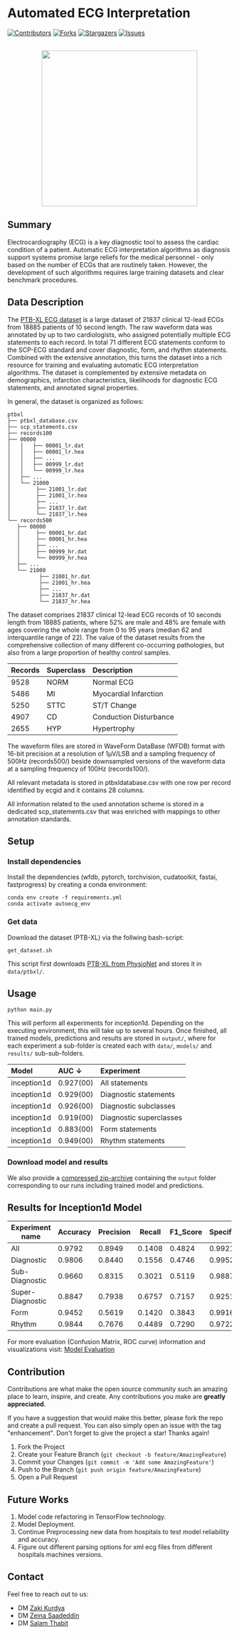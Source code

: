 # Automated ECG Interpretation

[![Contributors][contributors-shield]][contributors-url]
[![Forks][forks-shield]][forks-url]
[![Stargazers][stars-shield]][stars-url]
[![Issues][issues-shield]][issues-url]

<br>

<div align="center">
<img src="https://user-images.githubusercontent.com/46399191/191921241-495090db-a088-46b6-bd09-0f7f21170b0a.png" height="350"/>
</div>

## Summary 

Electrocardiography (ECG) is a key diagnostic tool to assess the cardiac condition of a patient. Automatic ECG interpretation algorithms as diagnosis support systems promise large reliefs for the medical personnel - only based on the number of ECGs that are routinely taken. However, the development of such algorithms requires large training datasets and clear benchmark procedures.

## Data Description

The [PTB-XL ECG dataset](https://physionet.org/content/ptb-xl/1.0.1/) is a large dataset of 21837 clinical 12-lead ECGs from 18885 patients of 10 second length. The raw waveform data was annotated by up to two cardiologists, who assigned potentially multiple ECG statements to each record. In total 71 different ECG statements conform to the SCP-ECG standard and cover diagnostic, form, and rhythm statements. Combined with the extensive annotation, this turns the dataset into a rich resource for training and evaluating automatic ECG interpretation algorithms. The dataset is complemented by extensive metadata on demographics, infarction characteristics, likelihoods for diagnostic ECG statements, and annotated signal properties.

In general, the dataset is organized as follows:

```
ptbxl
├── ptbxl_database.csv
├── scp_statements.csv
├── records100
├── 00000
│   │   ├── 00001_lr.dat
│   │   ├── 00001_lr.hea
│   │   ├── ...
│   │   ├── 00999_lr.dat
│   │   └── 00999_lr.hea
│   ├── ...
│   └── 21000
│        ├── 21001_lr.dat
│        ├── 21001_lr.hea
│        ├── ...
│        ├── 21837_lr.dat
│        └── 21837_lr.hea
└── records500
   ├── 00000
   │     ├── 00001_hr.dat
   │     ├── 00001_hr.hea
   │     ├── ...
   │     ├── 00999_hr.dat
   │     └── 00999_hr.hea
   ├── ...
   └── 21000
          ├── 21001_hr.dat
          ├── 21001_hr.hea
          ├── ...
          ├── 21837_hr.dat
          └── 21837_hr.hea
```          
          
The dataset comprises 21837 clinical 12-lead ECG records of 10 seconds length from 18885 patients, where 52% are male and 48% are female with ages covering the whole range from 0 to 95 years (median 62 and interquantile range of 22). The value of the dataset results from the comprehensive collection of many different co-occurring pathologies, but also from a large proportion of healthy control samples.

| Records | Superclass | Description |
|:---|:---|:---|
9528 | NORM | Normal ECG |
5486 | MI | Myocardial Infarction |
5250 | STTC | ST/T Change |
4907 | CD | Conduction Disturbance |
2655 | HYP | Hypertrophy |

The waveform files are stored in WaveForm DataBase (WFDB) format with 16-bit precision at a resolution of 1μV/LSB and a sampling frequency of 500Hz (records500/) beside downsampled versions of the waveform data at a sampling frequency of 100Hz (records100/).

All relevant metadata is stored in ptbxldatabase.csv with one row per record identified by ecgid and it contains 28 columns.

All information related to the used annotation scheme is stored in a dedicated scp_statements.csv that was enriched with mappings to other annotation standards.

## Setup

### Install dependencies
Install the dependencies (wfdb, pytorch, torchvision, cudatoolkit, fastai, fastprogress) by creating a conda environment:

    conda env create -f requirements.yml
    conda activate autoecg_env

### Get data
Download the dataset (PTB-XL) via the follwing bash-script:

    get_dataset.sh

This script first downloads [PTB-XL from PhysioNet](https://physionet.org/content/ptb-xl/) and stores it in `data/ptbxl/`. 

## Usage

    python main.py

This will perform all experiments for inception1d. 
Depending on the executing environment, this will take up to several hours. 
Once finished, all trained models, predictions and results are stored in `output/`, 
where for each experiment a sub-folder is created each with `data/`, `models/` and `results/` sub-sub-folders. 

| Model | AUC &darr; | Experiment |
|:---|:---|:---|
| inception1d | 0.927(00) | All statements |
| inception1d | 0.929(00) | Diagnostic statements |
| inception1d | 0.926(00) | Diagnostic subclasses |
| inception1d | 0.919(00) | Diagnostic superclasses |
| inception1d | 0.883(00) | Form statements |
| inception1d | 0.949(00) | Rhythm statements |

### Download model and results

We also provide a [compressed zip-archive](https://drive.google.com/drive/folders/17za6IanRm7rpb1ZGHLQ80mJvBj_53LXJ?usp=sharing) containing the `output` folder corresponding to our runs including trained model and predictions.

## Results for Inception1d Model

| Experiment name  | Accuracy |  Precision | Recall | F1_Score | Specificity |
| ------------- | ------------- | ------------- | ------------- | ------------- | ------------- |
| All  | 0.9792  | 0.8949 | 0.1408 | 0.4824 | 0.9921 |
| Diagnostic  | 0.9806 | 0.8440 | 0.1556 | 0.4746 | 0.9952 |
| Sub-Diagnostic | 0.9660 | 0.8315 | 0.3021 | 0.5119 | 0.9887 |
| Super-Diagnostic | 0.8847 | 0.7938 | 0.6757 | 0.7157 | 0.9251 |
| Form | 0.9452 | 0.5619 | 0.1420 | 0.3843 | 0.9916 |
| Rhythm | 0.9844 | 0.7676 | 0.4489 | 0.7290 | 0.9722 |

For more evaluation (Confusion Matrix, ROC curve)  information and visualizations visit: [Model Evaluation](https://github.com/AutoECG/Automated-ECG-Interpretation/blob/main/evaluation/Model_Evaluation.ipynb)

## Contribution

Contributions are what make the open source community such an amazing place to learn, inspire, and create. Any contributions you make are **greatly appreciated**.

If you have a suggestion that would make this better, please fork the repo and create a pull request. You can also simply open an issue with the tag "enhancement".
Don't forget to give the project a star! Thanks again!

1. Fork the Project
2. Create your Feature Branch (`git checkout -b feature/AmazingFeature`)
3. Commit your Changes (`git commit -m 'Add some AmazingFeature'`)
4. Push to the Branch (`git push origin feature/AmazingFeature`)
5. Open a Pull Request

## Future Works

1. Model code refactoring in TensorFlow technology.
2. Model Deployment.
3. Continue Preprocessing new data from hospitals to test model reliability and accuracy. 
4. Figure out different parsing options for xml ecg files from different hospitals machines versions.


## Contact

Feel free to reach out to us:
- DM [Zaki Kurdya](https://twitter.com/ZakiKurdya)
- DM [Zeina Saadeddin](https://twitter.com/jszeina)
- DM [Salam Thabit](https://twitter.com/salamThabetDo)

<!-- MARKDOWN LINKS -->
[contributors-shield]: https://img.shields.io/github/contributors/AutoECG/Automated-ECG-Interpretation.svg?style=flat-square&color=blue
[contributors-url]: https://github.com/AutoECG/Automated-ECG-Interpretation/graphs/contributors
[forks-shield]: https://img.shields.io/github/forks/AutoECG/Automated-ECG-Interpretation.svg?style=flat-square&color=lightgray
[forks-url]: https://github.com/AutoECG/Automated-ECG-Interpretation/network/members
[stars-shield]: https://img.shields.io/github/stars/AutoECG/Automated-ECG-Interpretation.svg?style=flat-square&color=yellow
[stars-url]: https://github.com/AutoECG/Automated-ECG-Interpretation/stargazers
[issues-shield]: https://img.shields.io/github/issues/AutoECG/Automated-ECG-Interpretation.svg?style=flat-square&color=red
[issues-url]: https://github.com/AutoECG/Automated-ECG-Interpretation/issues
